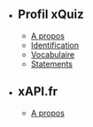 - ## Profil xQuiz
    - [A propos](/profiles/xquiz/readme)
    - [Identification](/profiles/xquiz/id)
    - [Vocabulaire](/profiles/xquiz/vocab)
    - [Statements](/profiles/xquiz/statements)

- ## xAPI.fr
    - [A propos](/profiles/xapi/readme)

